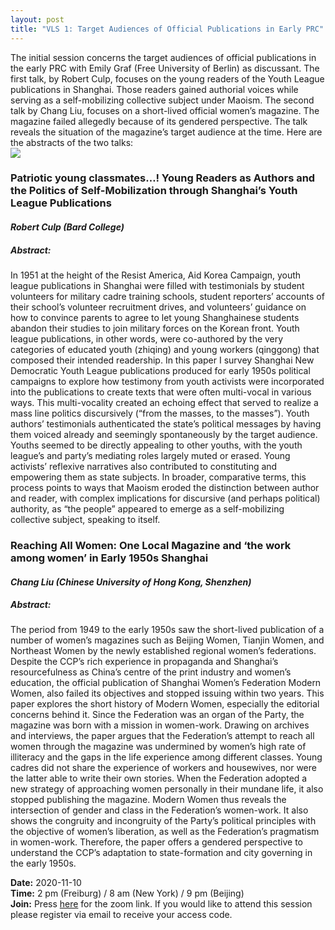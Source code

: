```yaml
---
layout: post
title: "VLS 1: Target Audiences of Official Publications in Early PRC"
---
```

<div class="row">

<div class="6u 12u$(small)">
The initial session concerns the target audiences of official publications in the early PRC with Emily Graf (Free University of Berlin) as discussant. The first talk, by Robert Culp, focuses on the young readers of the Youth League publications in Shanghai. Those readers gained authorial voices while serving as a self-mobilizing collective subject under Maoism. The second talk by Chang Liu, focuses on a short-lived official women’s magazine. The magazine failed allegedly because of its gendered perspective. The talk reveals the situation of the magazine’s target audience at the time. Here are the abstracts of the two talks:
</div>

<div class="6u 12u$(small)">
<span class="image fit"><img src="{{ site.baseurl }}/assets/images/session_1.png"></span>
</div>

<div class="row">

<div class="6u 12u$(small)">
<h3>Patriotic young classmates…! Young Readers as Authors and the Politics of Self-Mobilization through Shanghai’s Youth League Publications</h3>
<h4><i>Robert Culp (Bard College)</i></h4>
<h5> Abstract:</h5>
In 1951 at the height of the Resist America, Aid Korea Campaign, youth league publications in Shanghai were filled with testimonials by student volunteers for military cadre training schools, student reporters’ accounts of their school’s volunteer recruitment drives, and volunteers’ guidance on how to convince parents to agree to let young Shanghainese students abandon their studies to join military forces on the Korean front. Youth league publications, in other words, were co-authored by the very categories of educated youth (zhiqing) and young workers (qinggong) that composed their intended readership.
In this paper I survey Shanghai New Democratic Youth League publications produced for early 1950s political campaigns to explore how testimony from youth activists were incorporated into the publications to create texts that were often multi-vocal in various ways. This multi-vocality created an echoing effect that served to realize a mass line politics discursively (“from the masses, to the masses”). Youth authors’ testimonials authenticated the state’s political messages by having them voiced already and seemingly spontaneously by the target audience. Youths seemed to be directly appealing to other youths, with the youth league’s and party’s mediating roles largely muted or erased. Young activists’ reflexive narratives also contributed to constituting and empowering them as state subjects. In broader, comparative terms, this process points to ways that Maoism eroded the distinction between author and reader, with complex implications for discursive (and perhaps political) authority, as “the people” appeared to emerge as a self-mobilizing collective subject, speaking to itself.
</div>

<div class="6u$ 12u$(small)">
<h3>Reaching All Women: One Local Magazine and ‘the work among women’ in Early 1950s Shanghai</h3>
<h4><i>Chang Liu (Chinese University of Hong Kong, Shenzhen)</i></h4>
<h5> Abstract:</h5>
The period from 1949 to the early 1950s saw the short-lived publication of a number of women’s magazines such as Beijing Women, Tianjin Women, and Northeast Women by the newly established regional women’s federations. Despite the CCP’s rich experience in propaganda and Shanghai’s resourcefulness as China’s centre of the print industry and women’s education, the official publication of Shanghai Women’s Federation Modern Women, also failed its objectives and stopped issuing within two years.
This paper explores the short history of Modern Women, especially the editorial concerns behind it. Since the Federation was an organ of the Party, the magazine was born with a mission in women-work. Drawing on archives and interviews, the paper argues that the Federation’s attempt to reach all women through the magazine was undermined by women’s high rate of illiteracy and the gaps in the life experience among different classes. Young cadres did not share the experience of workers and housewives, nor were the latter able to write their own stories. When the Federation adopted a new strategy of approaching women personally in their mundane life, it also stopped publishing the magazine. Modern Women thus reveals the intersection of gender and class in the Federation’s women-work. It also shows the congruity and incongruity of the Party’s political principles with the objective of women’s liberation, as well as the Federation’s pragmatism in women-work. Therefore, the paper offers a gendered perspective to understand the CCP’s adaptation to state-formation and city governing in the early 1950s.
</div>

<div class="box">
<div class="row 100% uniform">
<p>
<b>Date:</b> 2020-11-10
<br>
<b>Time:</b> 2 pm (Freiburg) / 8 am (New York) / 9 pm (Beijing)
<br>
<b>Join:</b> Press <a href="https://uni-freiburg.zoom.us/j/83487054977">here</a> for the zoom link. If you would like to attend this session please register via email to receive your access code.
</p>
</div>
